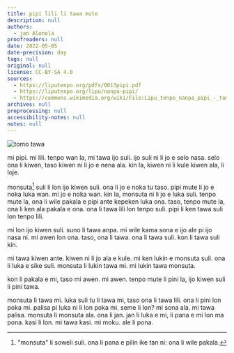 ```yaml
---
title: pipi lili li tawa mute
description: null
authors:
  - jan Alonola
proofreaders: null
date: 2022-05-05
date-precision: day
tags: null
original: null
license: CC-BY-SA 4.0
sources:
  - https://liputenpo.org/pdfs/0013pipi.pdf
  - https://liputenpo.org/lipu/nanpa-pipi/
  - https://commons.wikimedia.org/wiki/File:Lipu_tenpo_nanpa_pipi_-_tomo_tawa.png
archives: null
preprocessing: null
accessibility-notes: null
notes: null
---
```


![tomo tawa](https://upload.wikimedia.org/wikipedia/commons/f/ff/Lipu_tenpo_nanpa_pipi_-_tomo_tawa.png)

mi pipi. mi lili. tenpo wan la, mi tawa ijo suli. ijo suli ni li jo e selo nasa. selo ona li kiwen, taso kiwen ni li jo e nena ala. kin la, kiwen ni li kule kiwen ala, li loje.

monsuta[^1] suli li lon ijo kiwen suli. ona li jo e noka tu taso. pipi mute li jo e noka luka wan. mi jo e noka wan. kin la, monsuta ni li jo e luka suli. tenpo mute la, ona li wile pakala e pipi ante kepeken luka ona. taso, tenpo mute la, ona li ken ala pakala e ona. ona li tawa lili lon tenpo suli. pipi li ken tawa suli lon tenpo lili.

mi lon ijo kiwen suli. suno li tawa anpa. mi wile kama sona e ijo ale pi ijo nasa ni. mi awen lon ona. taso, ona li tawa. ona li tawa suli. kon li tawa suli kin.

[^1]: "monsuta" li soweli suli. ona li pana e pilin ike tan ni: ona li wile pakala.

mi tawa kiwen ante. kiwen ni li jo ala e kule. mi ken lukin e monsuta suli. ona li luka e sike suli. monsuta li lukin tawa mi. mi lukin tawa monsuta.

kon li pakala e mi, taso mi awen. mi awen. tenpo mute li pini la, ijo kiwen suli li pini tawa.

monsuta li tawa mi. luka suli tu li tawa mi, taso ona li tawa lili. ona li pini lon poka mi. palisa pi luka ni li lon poka mi. seme li lon? mi sona ala. mi tawa palisa. monsuta li monsuta ala. ona li jan. jan li luka e mi, li pana e mi lon ma pona. kasi li lon. mi tawa kasi. mi moku. ale li pona.